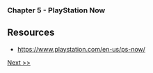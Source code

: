 ### Chapter 5 - PlayStation Now

## Resources

* https://www.playstation.com/en-us/ps-now/

[Next >>](070-chapter-06.md)
